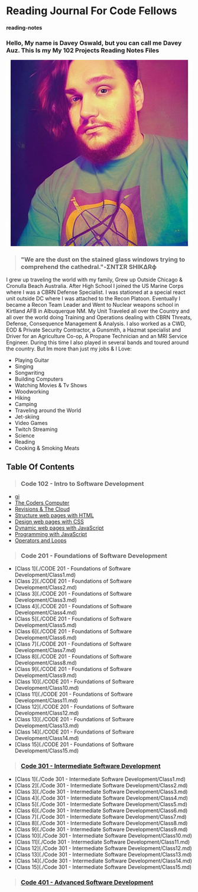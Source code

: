 # Reading Journal For Code Fellows

#### reading-notes

### Hello, My name is Davey Oswald, but you can call me Davey Auz. This Is my My 102 Projects Reading Notes Files

![Photo of Me](DaveyPhoto1.jpg)

>### "We are the dust on the stained glass windows trying to comprehend the cathedral."-ΣNTΣR SHIKΔRф

I grew up traveling the world with my family, Grew up Outside Chicago & Cronulla Beach Australia. After High School I joined the US Marine Corps where I was a CBRN Defense Specialist. I was stationed at a special react unit outside DC where I was attached to the Recon Platoon. Eventually I became a Recon Team Leader and Went to Nuclear weapons school in Kirtland AFB in Albuquerque NM. My Unit Traveled all over the Country and all over the world doing Training and Operations dealing with CBRN Threats, Defense, Consequence Management & Analysis. I also worked as a CWD, EOD & Private Security Contractor, a Gunsmith, a Hazmat specialist and Driver for an Agriculture Co-op, A Propane Technician and an MRI Service Engineer. During this time I also played in several bands and toured around the country. But Im more than just my jobs & I Love:

* Playing Guitar
* Singing
* Songwriting
* Building Computers
* Watching Movies & Tv Shows
* Woodworking
* Hiking
* Camping
* Traveling around the World
* Jet-skiing
* Video Games
* Twitch Streaming
* Science
* Reading
* Cooking & Smoking Meats

## Table Of Contents

>### Code 102 - Intro to Software Development

* [gi](./102/Class1.md)
* [The Coders Computer](102/Class2.md)
* [Revisions & The Cloud](./102/Class3.md)
* [Structure web pages with HTML](./102/Class4.md)
* [Design web pages with CSS](./102/Class5.md)
* [Dynamic web pages with JavaScript](./102/Class6.md)
* [Programming with JavaScript](./102/Class7.md)
* [Operators and Loops](./102/Class8.md)

>### Code 201 - Foundations of Software Development

* [Class 1](./CODE 201 - Foundations of Software Development/Class1.md)
* [Class 2](./CODE 201 - Foundations of Software Development/Class2.md)
* [Class 3](./CODE 201 - Foundations of Software Development/Class3.md)
* [Class 4](./CODE 201 - Foundations of Software Development/Class4.md)
* [Class 5](./CODE 201 - Foundations of Software Development/Class5.md)
* [Class 6](./CODE 201 - Foundations of Software Development/Class6.md)
* [Class 7](./CODE 201 - Foundations of Software Development/Class7.md)
* [Class 8](./CODE 201 - Foundations of Software Development/Class8.md)
* [Class 9](./CODE 201 - Foundations of Software Development/Class9.md)
* [Class 10](./CODE 201 - Foundations of Software Development/Class10.md)
* [Class 11](./CODE 201 - Foundations of Software Development/Class11.md)
* [Class 12](./CODE 201 - Foundations of Software Development/Class12.md)
* [Class 13](./CODE 201 - Foundations of Software Development/Class13.md)
* [Class 14](./CODE 201 - Foundations of Software Development/Class14.md)
* [Class 15](./CODE 201 - Foundations of Software Development/Class15.md)

>### [Code 301 - Intermediate Software Development](./Code%20301%20-%20Intermediate%20Software%20Development/)

* [Class 1](./Code 301 - Intermediate Software Development/Class1.md)
* [Class 2](./Code 301 - Intermediate Software Development/Class2.md)
* [Class 3](./Code 301 - Intermediate Software Development/Class3.md)
* [Class 4](./Code 301 - Intermediate Software Development/Class4.md)
* [Class 5](./Code 301 - Intermediate Software Development/Class5.md)
* [Class 6](./Code 301 - Intermediate Software Development/Class6.md)
* [Class 7](./Code 301 - Intermediate Software Development/Class7.md)
* [Class 8](./Code 301 - Intermediate Software Development/Class8.md)
* [Class 9](./Code 301 - Intermediate Software Development/Class9.md)
* [Class 10](./Code 301 - Intermediate Software Development/Class10.md)
* [Class 11](./Code 301 - Intermediate Software Development/Class11.md)
* [Class 12](./Code 301 - Intermediate Software Development/Class12.md)
* [Class 13](./Code 301 - Intermediate Software Development/Class13.md)
* [Class 14](./Code 301 - Intermediate Software Development/Class14.md)
* [Class 15](./Code 301 - Intermediate Software Development/Class15.md)

>### [Code 401 - Advanced Software Development](./Code%20401%20-%20Advanced%20Software%20Development/)
